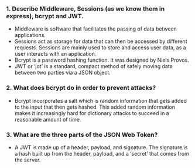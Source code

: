 ### 1. Describe Middleware, Sessions (as we know them in express), bcrypt and JWT.
  - Middleware is software that facilitates the passing of data between applications.
  - Sessions act as storage for data that can then be accessed by different requests. Sessions are mainly used to store and access user data, as a user interacts with an application.
  - Bcrypt is a password hashing function. It was designed by Niels Provos.
  - JWT or ‘jot’ is a standard, compact method of safely moving data between two parties via a JSON object.

### 2. What does bcrypt do in order to prevent attacks?
  - Bcrypt incorporates a salt which is random information that gets added to the input that then gets hashed. This added random information makes it increasingly hard for dictionary attacks to succeed in a reasonable amount of time.
### 3. What are the three parts of the JSON Web Token?
  - A JWT is made up of a header, payload, and signature. The signature is a hash built up from the header, payload, and a ‘secret’ that comes from the server.
